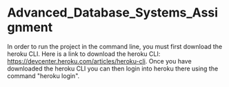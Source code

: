 # Advanced_Database_Systems_Assignment
In order to run the project in the command line, you must first download the heroku CLI. Here is a link to download the heroku CLI: https://devcenter.heroku.com/articles/heroku-cli. Once you have downloaded the heroku CLI you can then login into heroku there using the command "heroku login". 